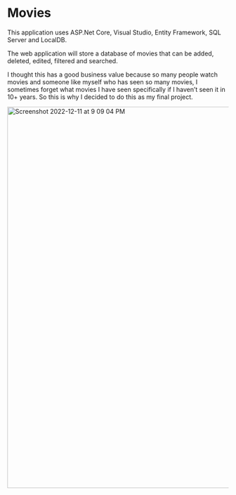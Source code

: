 # Movies

This application uses ASP.Net Core, Visual Studio, Entity Framework, SQL Server and LocalDB.

The web application will store a database of movies that can be added, deleted, edited, filtered and searched.

I thought this has a good business value because so many people watch movies and someone like myself who has seen so many movies, I sometimes forget what movies I have seen specifically if I haven’t seen it in 10+ years. So this is why I decided to do this as my final project. 

<img width="869" alt="Screenshot 2022-12-11 at 9 09 04 PM" src="https://user-images.githubusercontent.com/72360212/206945953-8622ab4c-1b2a-4058-a476-d53718920164.png">

